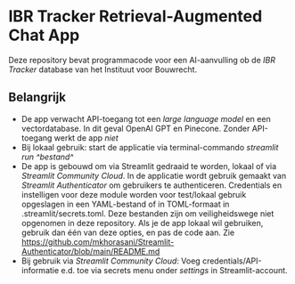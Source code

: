 # IBR Tracker Retrieval-Augmented Chat App

Deze repository bevat programmacode voor een AI-aanvulling ob de _IBR Tracker_ database van het Instituut voor Bouwrecht.

## Belangrijk
- De app verwacht API-toegang tot een *large language model* en een vectordatabase. In dit geval OpenAI GPT en Pinecone. Zonder API-toegang werkt de app _niet_
- Bij lokaal gebruik: start de applicatie via terminal-commando _streamlit run ^bestand^_
- De app is gebouwd om via Streamlit gedraaid te worden, lokaal of via _Streamlit Community Cloud_. In de applicatie wordt gebruik gemaakt van _Streamlit Authenticator_ om gebruikers te authenticeren. Credentials en instelligen voor deze module worden voor test/lokaal gebruik opgeslagen in een YAML-bestand of in TOML-formaat in .streamlit/secrets.toml. Deze bestanden zijn om veiligheidswege niet opgenomen in deze repository. Als je de app lokaal wil gebruiken, gebruik dan één van deze opties, en pas de code aan. Zie https://github.com/mkhorasani/Streamlit-Authenticator/blob/main/README.md
- Bij gebruik via _Streamlit Community Cloud_: Voeg credentials/API-informatie e.d. toe via secrets menu onder *settings* in Streamlit-account.
